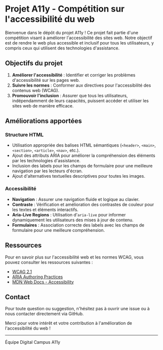 # Projet A11y - Compétition sur l'accessibilité du web

Bienvenue dans le dépôt du projet A11y ! Ce projet fait partie d'une compétition visant à améliorer l'accessibilité des sites web. Notre objectif est de rendre le web plus accessible et inclusif pour tous les utilisateurs, y compris ceux qui utilisent des technologies d'assistance.

## Objectifs du projet

1. **Améliorer l'accessibilité** : Identifier et corriger les problèmes d'accessibilité sur les pages web.
2. **Suivre les normes** : Conformer aux directives pour l'accessibilité des contenus web (WCAG).
3. **Promouvoir l'inclusion** : Assurer que tous les utilisateurs, indépendamment de leurs capacités, puissent accéder et utiliser les sites web de manière efficace.

## Améliorations apportées

### Structure HTML

- Utilisation appropriée des balises HTML sémantiques (`<header>`, `<main>`, `<section>`, `<article>`, `<nav>`, etc.).
- Ajout des attributs ARIA pour améliorer la compréhension des éléments par les technologies d'assistance.
- Inclusion des labels pour les champs de formulaire pour une meilleure navigation par les lecteurs d'écran.
- Ajout d'alternatives textuelles descriptives pour toutes les images.

### Accessibilité

- **Navigation** : Assurer une navigation fluide et logique au clavier.
- **Contraste** : Vérification et amélioration des contrastes de couleur pour les textes et éléments interactifs.
- **Aria-Live Regions** : Utilisation d'`aria-live` pour informer dynamiquement les utilisateurs des mises à jour de contenu.
- **Formulaires** : Association correcte des labels avec les champs de formulaire pour une meilleure compréhension.

## Ressources

Pour en savoir plus sur l'accessibilité web et les normes WCAG, vous pouvez consulter les ressources suivantes :

- [WCAG 2.1](https://www.w3.org/TR/WCAG21/)
- [ARIA Authoring Practices](https://www.w3.org/TR/wai-aria-practices/)
- [MDN Web Docs - Accessibility](https://developer.mozilla.org/en-US/docs/Web/Accessibility)

## Contact

Pour toute question ou suggestion, n'hésitez pas à ouvrir une issue ou à nous contacter directement via GitHub.

Merci pour votre intérêt et votre contribution à l'amélioration de l'accessibilité du web !

---

Équipe Digital Campus A11y
